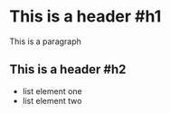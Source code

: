 # This is a header #h1

This is a paragraph

## This is a header #h2

-   list element one
- list element two
